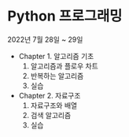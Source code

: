 # Python 프로그래밍
2022년 7월 28일 ~ 29일

* Chapter 1. 알고리즘 기초
    1. 알고리즘과 플로우 차트
    2. 반복하는 알고리즘
    3. 실습
* Chapter 2. 자료구조
    1. 자료구조와 배열
    2. 검색 알고리즘
    3. 실습

